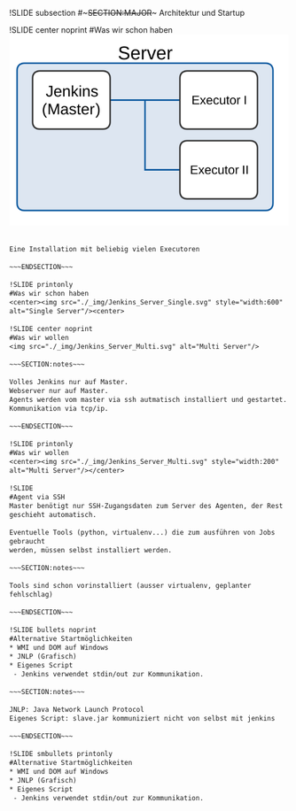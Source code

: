 !SLIDE subsection
#~~~SECTION:MAJOR~~~ Architektur und Startup

!SLIDE center noprint
#Was wir schon haben
<img src="./_img/Jenkins_Server_Single.svg" alt="Single Server"/>

~~~SECTION:notes~~~

Eine Installation mit beliebig vielen Executoren

~~~ENDSECTION~~~

!SLIDE printonly
#Was wir schon haben
<center><img src="./_img/Jenkins_Server_Single.svg" style="width:600" alt="Single Server"/><center>

!SLIDE center noprint
#Was wir wollen
<img src="./_img/Jenkins_Server_Multi.svg" alt="Multi Server"/>

~~~SECTION:notes~~~

Volles Jenkins nur auf Master.
Webserver nur auf Master.
Agents werden vom master via ssh autmatisch installiert und gestartet.
Kommunikation via tcp/ip.

~~~ENDSECTION~~~

!SLIDE printonly
#Was wir wollen
<center><img src="./_img/Jenkins_Server_Multi.svg" style="width:200" alt="Multi Server"/></center>

!SLIDE
#Agent via SSH
Master benötigt nur SSH-Zugangsdaten zum Server des Agenten, der Rest
geschieht automatisch.

Eventuelle Tools (python, virtualenv...) die zum ausführen von Jobs gebraucht
werden, müssen selbst installiert werden.

~~~SECTION:notes~~~

Tools sind schon vorinstalliert (ausser virtualenv, geplanter fehlschlag)

~~~ENDSECTION~~~

!SLIDE bullets noprint
#Alternative Startmöglichkeiten
* WMI und DOM auf Windows
* JNLP (Grafisch)
* Eigenes Script
 - Jenkins verwendet stdin/out zur Kommunikation.

~~~SECTION:notes~~~

JNLP: Java Network Launch Protocol
Eigenes Script: slave.jar kommuniziert nicht von selbst mit jenkins

~~~ENDSECTION~~~

!SLIDE smbullets printonly
#Alternative Startmöglichkeiten
* WMI und DOM auf Windows
* JNLP (Grafisch)
* Eigenes Script
 - Jenkins verwendet stdin/out zur Kommunikation.

